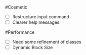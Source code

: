 #Cosmetic
- [ ] Restructure input command
- [ ] Clearer help messages

#Performance
- [ ] Need some refinement of classes
- [ ] Dynamic Block Size
